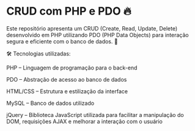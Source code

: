 # CRUD com PHP e PDO 🔥

Este repositório apresenta um CRUD (Create, Read, Update, Delete) desenvolvido em PHP utilizando PDO (PHP Data Objects) para interação segura e eficiente com o banco de dados. 💾

🛠️ Tecnologias utilizadas:

PHP – Linguagem de programação para o back-end

PDO – Abstração de acesso ao banco de dados

HTML/CSS – Estrutura e estilização da interface

MySQL – Banco de dados utilizado

jQuery – Biblioteca JavaScript utilizada para facilitar a manipulação do DOM, requisições AJAX e melhorar a interação com o usuário